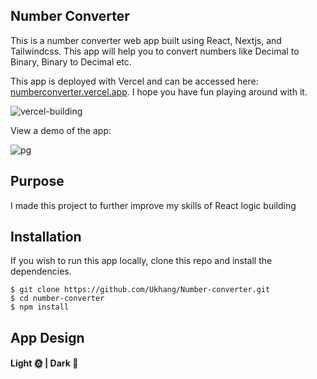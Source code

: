 ## Number Converter

This is a number converter web app built using React, Nextjs, and Tailwindcss. This app will help you to convert numbers like Decimal to Binary, Binary to Decimal etc.

This app is deployed with Vercel and can be accessed here: [numberconverter.vercel.app](https://numberconverter.vercel.app). I hope you have fun playing around with it.

![vercel-building](https://user-images.githubusercontent.com/94834060/202710082-c4561c0b-da58-4a0b-9e48-a695d92aaf82.png)

View a demo of the app:

![pg](https://user-images.githubusercontent.com/94834060/202711585-3325061a-46d1-47a0-985c-fa7d0b715077.png)

## Purpose
I made this project to further improve my skills of React logic building


## Installation

If you wish to run this app locally, clone this repo and install the dependencies.

```
$ git clone https://github.com/Ukhang/Number-converter.git
$ cd number-converter
$ npm install
```

## App Design
#### Light 🌞 |  Dark 🌙

